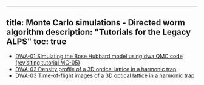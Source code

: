 
---
title: Monte Carlo simulations - Directed worm algorithm
description: "Tutorials for the Legacy ALPS"
toc: true
---

- [DWA-01 Simulating the Bose Hubbard model using dwa QMC code (revisiting tutorial MC-05)](dwa01)
- [DWA-02 Density profile of a 3D optical lattice in a harmonic trap](dwa02)
- [DWA-03 Time-of-flight images of a 3D optical lattice in a harmonic trap](dwa03)








